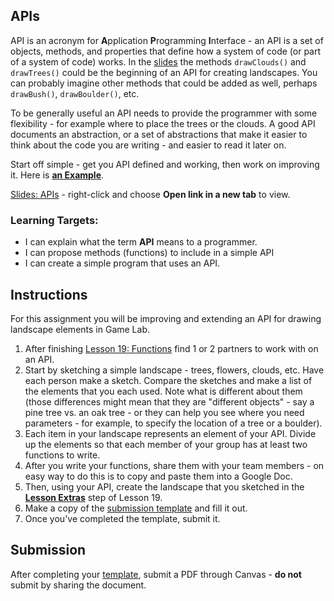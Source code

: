 ---
---

[//]: # ( <p><iframe src="https://douglasurner.github.io/GDP1/units/3/assignments/U3.4-apis/" width="100%" height="666px"></iframe></p> )

## APIs

[slides]: https://docs.google.com/presentation/d/1crSPK4-4y188dyE0rguHz5-F8B7wjlbS2TSERaUDvVI/edit?usp=sharing
[template]: #

API is an acronym for **A**pplication **P**rogramming **I**nterface - an API is a set of objects, methods, and properties that define how a system of code (or part of a system of code) works. In the [slides][] the methods ```drawClouds()``` and ```drawTrees()``` could be the beginning of an API for creating landscapes. You can probably imagine other methods that could be added as well, perhaps ```drawBush()```, ```drawBoulder()```, etc.

To be generally useful an API needs to provide the programmer with some flexibility - for example where to place the trees or the clouds. A good API documents an abstraction, or a set of abstractions that make it easier to think about the code you are writing - and easier to read it later on.

Start off simple - get you API defined and working, then work on improving it. Here is [**an Example**](https://studio.code.org/projects/gamelab/b72JM01GSBBFoYUkZmi_AYpc0JM07_arv1FiLLbZvA4).

[Slides: APIs][slides] - right-click and choose **Open link in a new tab** to view.

### Learning Targets:

* I can explain what the term **API** means to a programmer.
* I can propose methods (functions) to include in a simple API
* I can create a simple program that uses an API.

## Instructions

For this assignment you will be improving and extending an API for drawing landscape elements in Game Lab.

1. After finishing [Lesson 19: Functions](https://studio.code.org/s/csd3-2018/stage/19/puzzle/1) find 1 or 2 partners to work with on an API.
1. Start by sketching a simple landscape - trees, flowers, clouds, etc. Have each person make a sketch. Compare the sketches and make a list of the elements that you each used. Note what is different about them (those differences might mean that they are "different objects" - say a pine tree vs. an oak tree - or they can help you see where you need parameters - for example, to specify the location of a tree or a boulder).
1. Each item in your landscape represents an element of your API. Divide up the elements so that each member of your group has at least two functions to write.
1. After you write your functions, share them with your team members - on easy way to do this is to copy and paste them into a Google Doc.
1. Then, using your API, create the landscape that you sketched in the [**Lesson Extras**](https://studio.code.org/s/csd3-2018/stage/19/extras) step of Lesson 19.
1. Make a copy of the [submission template][template] and fill it out.
1. Once you've completed the template, submit it.

## Submission

After completing your [template][], submit a PDF through Canvas - **do not** submit by sharing the document.
